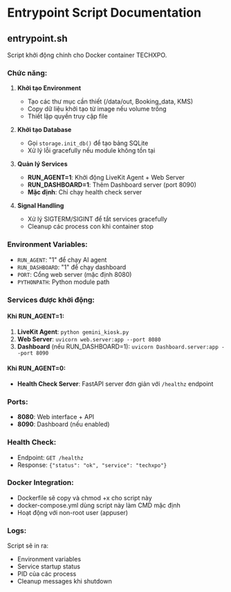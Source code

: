 # Entrypoint Script Documentation

## entrypoint.sh

Script khởi động chính cho Docker container TECHXPO.

### Chức năng:

1. **Khởi tạo Environment**
   - Tạo các thư mục cần thiết (/data/out, Booking_data, KMS)
   - Copy dữ liệu khởi tạo từ image nếu volume trống
   - Thiết lập quyền truy cập file

2. **Khởi tạo Database**
   - Gọi `storage.init_db()` để tạo bảng SQLite
   - Xử lý lỗi gracefully nếu module không tồn tại

3. **Quản lý Services**
   - **RUN_AGENT=1**: Khởi động LiveKit Agent + Web Server
   - **RUN_DASHBOARD=1**: Thêm Dashboard server (port 8090)
   - **Mặc định**: Chỉ chạy health check server

4. **Signal Handling**
   - Xử lý SIGTERM/SIGINT để tắt services gracefully
   - Cleanup các process con khi container stop

### Environment Variables:

- `RUN_AGENT`: "1" để chạy AI agent
- `RUN_DASHBOARD`: "1" để chạy dashboard
- `PORT`: Cổng web server (mặc định 8080)
- `PYTHONPATH`: Python module path

### Services được khởi động:

#### Khi RUN_AGENT=1:
1. **LiveKit Agent**: `python gemini_kiosk.py`
2. **Web Server**: `uvicorn web.server:app --port 8080`
3. **Dashboard** (nếu RUN_DASHBOARD=1): `uvicorn Dashboard.server:app --port 8090`

#### Khi RUN_AGENT=0:
- **Health Check Server**: FastAPI server đơn giản với `/healthz` endpoint

### Ports:
- **8080**: Web interface + API
- **8090**: Dashboard (nếu enabled)

### Health Check:
- Endpoint: `GET /healthz`
- Response: `{"status": "ok", "service": "techxpo"}`

### Docker Integration:
- Dockerfile sẽ copy và chmod +x cho script này
- docker-compose.yml dùng script này làm CMD mặc định
- Hoạt động với non-root user (appuser)

### Logs:
Script sẽ in ra:
- Environment variables
- Service startup status  
- PID của các process
- Cleanup messages khi shutdown